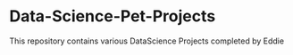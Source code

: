 # Data-Science-Pet-Projects
<p>This repository contains various DataScience Projects completed by Eddie<p>
  
